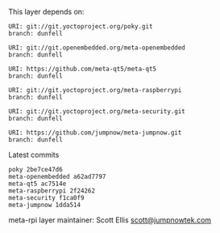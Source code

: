 This layer depends on:

    URI: git://git.yoctoproject.org/poky.git
    branch: dunfell

    URI: git://git.openembedded.org/meta-openembedded
    branch: dunfell

    URI: https://github.com/meta-qt5/meta-qt5
    branch: dunfell

    URI: git://git.yoctoproject.org/meta-raspberrypi
    branch: dunfell

    URI: git://git.yoctoproject.org/meta-security.git
    branch: dunfell

    URI: https://github.com/jumpnow/meta-jumpnow.git
    branch: dunfell

Latest commits

    poky 2be7ce47d6
    meta-openembedded a62ad7797
    meta-qt5 ac7514e
    meta-raspberrypi 2f24262
    meta-security f1ca0f9
    meta-jumpnow 1dda514

meta-rpi layer maintainer: Scott Ellis <scott@jumpnowtek.com>

